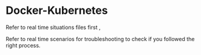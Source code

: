 # Docker-Kubernetes
Refer to real time situations files first ,

Refer to real time scenarios for troubleshooting to check if you followed the right process.

